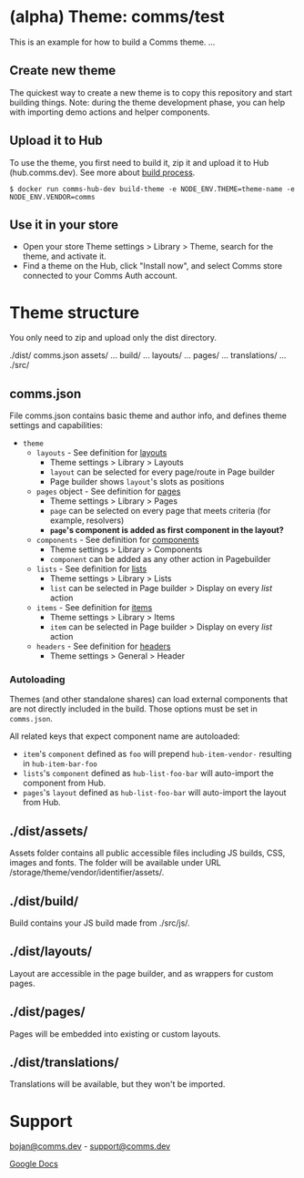 # (alpha) Theme: comms/test
This is an example for how to build a Comms theme. 
...

## Create new theme
The quickest way to create a new theme is to copy this repository and start building things.
Note: during the theme development phase, you can help with importing demo actions and helper components.

## Upload it to Hub
To use the theme, you first need to build it, zip it and upload it to Hub (hub.comms.dev). See more about [build process](https://github.com/CommsCenter/CommsExamples/tree/master/shares).

`$ docker run comms-hub-dev build-theme -e NODE_ENV.THEME=theme-name -e NODE_ENV.VENDOR=comms`

## Use it in your store
- Open your store Theme settings > Library > Theme, search for the theme, and activate it.
- Find a theme on the Hub, click "Install now", and select Comms store connected to your Comms Auth account.

# Theme structure
You only need to zip and upload only the dist directory.

./dist/
  comms.json
  assets/
    ...
  build/
    ...
  layouts/
    ...
  pages/
    ...
  translations/
    ...
./src/

## comms.json
File comms.json contains basic theme and author info, and defines theme settings and capabilities:
 - `theme`
   - `layouts` - See definition for [layouts](https://github.com/CommsCenter/comms-examples/blob/master/shares/06_layouts/README.md)
     - Theme settings > Library > Layouts
     - `layout` can be selected for every page/route in Page builder
     - Page builder shows `layout`'s slots as positions
   - `pages` object - See definition for [pages](https://github.com/CommsCenter/comms-examples/blob/master/shares/03_pages/README.md)
     - Theme settings > Library > Pages
     - `page` can be selected on every page that meets criteria (for example, resolvers)
     - **`page`'s component is added as first component in the layout?**
   - `components` - See definition for [components](https://github.com/CommsCenter/comms-examples/blob/master/shares/05_components/README.md)
     - Theme settings > Library > Components
     - `component` can be added as any other action in Pagebuilder
   - `lists` - See definition for [lists](https://github.com/CommsCenter/comms-examples/blob/master/shares/01_lists/README.md)
     - Theme settings > Library > Lists
     - `list` can be selected in Page builder > Display on every _list_ action
   - `items` - See definition for [items](https://github.com/CommsCenter/comms-examples/blob/master/shares/02_items/README.md)
     - Theme settings > Library > Items
     - `item` can be selected in Page builder > Display on every _list_ action
   - `headers` - See definition for [headers](https://github.com/CommsCenter/comms-examples/blob/master/shares/07_headers/README.md)
     - Theme settings > General > Header

### Autoloading
Themes (and other standalone shares) can load external components that are not directly included in the build. Those options must be set in `comms.json`.

All related keys that expect component name are autoloaded:
 - `item`'s `component` defined as `foo` will prepend `hub-item-vendor-` resulting in `hub-item-bar-foo`
 - `lists`'s `component` defined as `hub-list-foo-bar` will auto-import the component from Hub.
 - `pages`'s `layout` defined as `hub-list-foo-bar` will auto-import the layout from Hub.

## ./dist/assets/
Assets folder contains all public accessible files including JS builds, CSS, images and fonts. The folder will be available under URL /storage/theme/vendor/identifier/assets/.

## ./dist/build/
Build contains your JS build made from ./src/js/.

## ./dist/layouts/
Layout are accessible in the page builder, and as wrappers for custom pages.

## ./dist/pages/
Pages will be embedded into existing or custom layouts.

## ./dist/translations/
Translations will be available, but they won't be imported.

# Support
bojan@comms.dev - support@comms.dev

[Google Docs](https://docs.google.com/document/d/1IMnrldSreonteAo2hb9GwwMbqiQpTB_zcaQGfOabJmc)